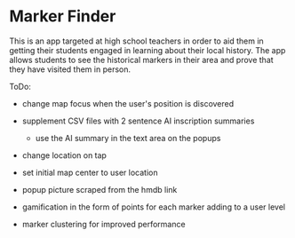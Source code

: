 # Marker Finder

This is an app targeted at high school teachers in order to aid them in getting their students engaged in learning about their local history. 
The app allows students to see the historical markers in their area and prove that they have visited them in person.



ToDo:
- change map focus when the user's position is discovered

- supplement CSV files with 2 sentence AI inscription summaries
    - use the AI summary in the text area on the popups
- change location on tap
- set initial map center to user location
- popup picture scraped from the hmdb link
- gamification in the form of points for each marker adding to a user level
- marker clustering for improved performance
